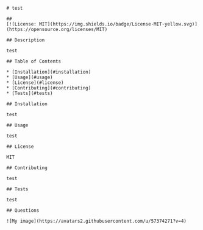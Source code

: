 

    # test

    ##
    [![License: MIT](https://img.shields.io/badge/License-MIT-yellow.svg)](https://opensource.org/licenses/MIT)

    ## Description

    test

    ## Table of Contents

    * [Installation](#installation)
    * [Usage](#usage)
    * [License](#license)
    * [Contributing](#contributing)
    * [Tests](#tests)

    ## Installation

    test

    ## Usage

    test

    ## License

    MIT

    ## Contributing

    test

    ## Tests

    test

    ## Questions

    ![My image](https://avatars2.githubusercontent.com/u/57374271?v=4)

    